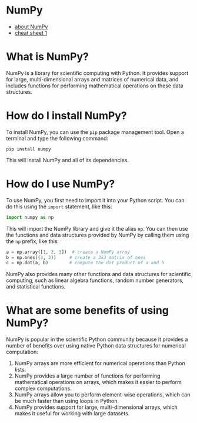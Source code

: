 # NumPy

- [about NumPy]()
- [cheat sheet 1]()

# What is NumPy?

NumPy is a library for scientific computing with Python. It provides support for large, multi-dimensional arrays and matrices of numerical data, and includes functions for performing mathematical operations on these data structures.

# How do I install NumPy?

To install NumPy, you can use the `pip` package management tool. Open a terminal and type the following command:

```code
pip install numpy
```

This will install NumPy and all of its dependencies.

# How do I use NumPy?

To use NumPy, you first need to import it into your Python script. You can do this using the `import` statement, like this:

```python
import numpy as np
```

This will import the NumPy library and give it the alias `np`. You can then use the functions and data structures provided by NumPy by calling them using the `np` prefix, like this:

```python
a = np.array([1, 2, 3])  # create a NumPy array
b = np.ones((3, 3))     # create a 3x3 matrix of ones
c = np.dot(a, b)        # compute the dot product of a and b
```

NumPy also provides many other functions and data structures for scientific computing, such as linear algebra functions, random number generators, and statistical functions.

# What are some benefits of using NumPy?

NumPy is popular in the scientific Python community because it provides a number of benefits over using native Python data structures for numerical computation:

1. NumPy arrays are more efficient for numerical operations than Python lists.
2. NumPy provides a large number of functions for performing mathematical operations on arrays, which makes it easier to perform complex computations.
3. NumPy arrays allow you to perform element-wise operations, which can be much faster than using loops in Python.
4. NumPy provides support for large, multi-dimensional arrays, which makes it useful for working with large datasets.
